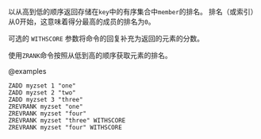 以从高到低的顺序返回存储在`key`中的有序集合中`member`的排名。
排名（或索引）从0开始，这意味着得分最高的成员的排名为`0`。

可选的 `WITHSCORE` 参数将命令的回复补充为返回的元素的分数。

使用`ZRANK`命令按照从低到高的顺序获取元素的排名。

@examples

```cli
ZADD myzset 1 "one"
ZADD myzset 2 "two"
ZADD myzset 3 "three"
ZREVRANK myzset "one"
ZREVRANK myzset "four"
ZREVRANK myzset "three" WITHSCORE
ZREVRANK myzset "four" WITHSCORE
```
